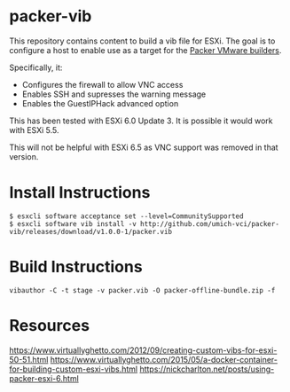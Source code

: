 packer-vib
===================

This repository contains content to build a vib file for ESXi. The goal is to configure a host to enable use as a target for the [Packer VMware builders](https://www.packer.io/docs/builders/vmware.html).

Specifically, it:
* Configures the firewall to allow VNC access
* Enables SSH and supresses the warning message
* Enables the GuestIPHack advanced option

This has been tested with ESXi 6.0 Update 3.  It is possible it would work with ESXi 5.5.

This will not be helpful with ESXi 6.5 as VNC support was removed in that version.

Install Instructions
===================
    $ esxcli software acceptance set --level=CommunitySupported
    $ esxcli software vib install -v http://github.com/umich-vci/packer-vib/releases/download/v1.0.0-1/packer.vib

Build Instructions
===================

`vibauthor -C -t stage -v packer.vib -O packer-offline-bundle.zip -f`

Resources
===================

https://www.virtuallyghetto.com/2012/09/creating-custom-vibs-for-esxi-50-51.html
https://www.virtuallyghetto.com/2015/05/a-docker-container-for-building-custom-esxi-vibs.html
https://nickcharlton.net/posts/using-packer-esxi-6.html
